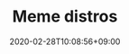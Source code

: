---
title: "Meme distros"
date: 2020-02-28T10:08:56+09:00
description: "Os 0.00001%"
draft: false
collapsible: true
weight: 1
---